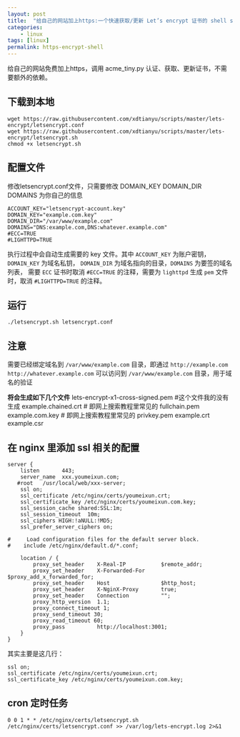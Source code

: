 ```yaml
---
layout: post
title:  "给自己的网站加上https:一个快速获取/更新 Let’s encrypt 证书的 shell script"
categories:
    - linux
tags: [linux]
permalink: https-encrypt-shell
---
```

给自己的网站免费加上https，调用 acme_tiny.py 认证、获取、更新证书，不需要额外的依赖。

## 下载到本地
```
wget https://raw.githubusercontent.com/xdtianyu/scripts/master/lets-encrypt/letsencrypt.conf
wget https://raw.githubusercontent.com/xdtianyu/scripts/master/lets-encrypt/letsencrypt.sh
chmod +x letsencrypt.sh    
```

## 配置文件
修改letsencrypt.conf文件，只需要修改 DOMAIN_KEY DOMAIN_DIR DOMAINS 为你自己的信息
```
ACCOUNT_KEY="letsencrypt-account.key"
DOMAIN_KEY="example.com.key"
DOMAIN_DIR="/var/www/example.com"
DOMAINS="DNS:example.com,DNS:whatever.example.com"
#ECC=TRUE
#LIGHTTPD=TRUE
```
执行过程中会自动生成需要的 key 文件。其中 `ACCOUNT_KEY` 为账户密钥， `DOMAIN_KEY` 为域名私钥， `DOMAIN_DIR` 为域名指向的目录，`DOMAINS` 为要签的域名列表， 需要 `ECC` 证书时取消 `#ECC=TRUE` 的注释，需要为 `lighttpd` 生成 `pem` 文件时，取消 `#LIGHTTPD=TRUE` 的注释。

## 运行
```
./letsencrypt.sh letsencrypt.conf
```

## 注意
需要已经绑定域名到 `/var/www/example.com` 目录，即通过 `http://example.com` `http://whatever.example.com` 可以访问到 `/var/www/example.com` 目录，用于域名的验证

**将会生成如下几个文件**
lets-encrypt-x1-cross-signed.pem  #这个文件我的没有生成
example.chained.crt          # 即网上搜索教程里常见的 fullchain.pem
example.com.key              # 即网上搜索教程里常见的 privkey.pem
example.crt
example.csr

## 在 nginx 里添加 ssl 相关的配置
```
server {
    listen       443;
    server_name  xxx.youmeixun.com;
   #root   /usr/local/web/xxx-server;
    ssl on;
    ssl_certificate /etc/nginx/certs/youmeixun.crt;
    ssl_certificate_key /etc/nginx/certs/youmeixun.com.key;
    ssl_session_cache shared:SSL:1m;
    ssl_session_timeout  10m;
    ssl_ciphers HIGH:!aNULL:!MD5;
    ssl_prefer_server_ciphers on;

#     Load configuration files for the default server block.
#    include /etc/nginx/default.d/*.conf;

    location / {
        proxy_set_header    X-Real-IP           $remote_addr;
        proxy_set_header    X-Forwarded-For     $proxy_add_x_forwarded_for;
        proxy_set_header    Host                $http_host;
        proxy_set_header    X-NginX-Proxy       true;
        proxy_set_header    Connection          "";
        proxy_http_version  1.1;
        proxy_connect_timeout 1;
        proxy_send_timeout 30;
        proxy_read_timeout 60;
        proxy_pass          http://localhost:3001;
    }
}
```
其实主要是这几行：
```
ssl on;
ssl_certificate /etc/nginx/certs/youmeixun.crt;
ssl_certificate_key /etc/nginx/certs/youmeixun.com.key;
```

## cron 定时任务
```
0 0 1 * * /etc/nginx/certs/letsencrypt.sh /etc/nginx/certs/letsencrypt.conf >> /var/log/lets-encrypt.log 2>&1
```
